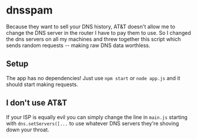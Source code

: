 # dnsspam
Because they want to sell your DNS history, AT&T doesn't allow me to change the DNS server in the router I have to pay them to use. So I changed the dns servers on all my machines and threw together this script which sends random requests -- making raw DNS data worthless.

## Setup
The app has no dependencies! Just use `npm start` or `node app.js` and it should start making requests.

## I don't use AT&T
If your ISP is equally evil you can simply change the line in `main.js` starting with `dns.setServers([...` to use whatever DNS servers they're shoving down your throat.
